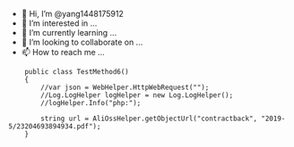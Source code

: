 - 👋 Hi, I’m @yang1448175912
- 👀 I’m interested in ...
- 🌱 I’m currently learning ...
- 💞️ I’m looking to collaborate on ...
- 📫 How to reach me ...

<!---
yang1448175912/yang1448175912 is a ✨ special ✨ repository because its `README.md` (this file) appears on your GitHub profile.
You can click the Preview link to take a look at your changes.
--->
        public class TestMethod6()
        {
            //var json = WebHelper.HttpWebRequest("");
            //Log.LogHelper logHelper = new Log.LogHelper();
            //logHelper.Info("php:");

            string url = AliOssHelper.getObjectUrl("contractback", "2019-5/23204693894934.pdf");
        }
